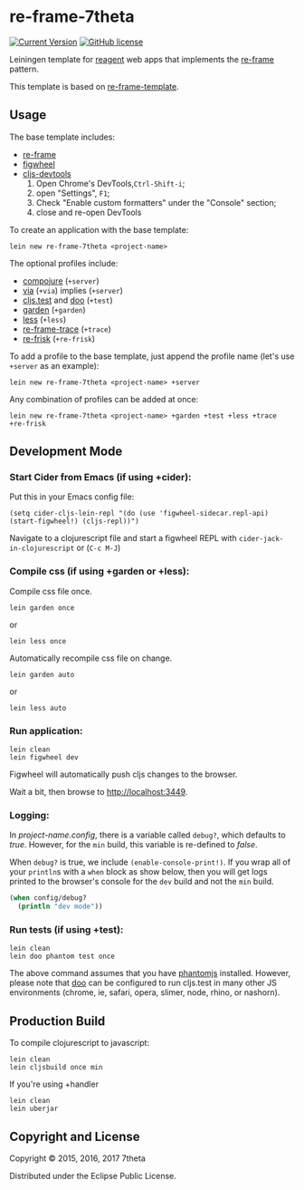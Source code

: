 # re-frame-7theta

[![Current Version](https://img.shields.io/clojars/v/re-frame-7theta/lein-template.svg)](https://clojars.org/re-frame-7theta/lein-template)
[![GitHub license](https://img.shields.io/github/license/7theta/re-frame-template.svg)](LICENSE)

Leiningen template
for [reagent](https://github.com/reagent-project/reagent) web apps
that implements the [re-frame](https://github.com/Day8/re-frame)
pattern.

This template is based on [re-frame-template](https://github.com/Day8/re-frame-template).

## Usage

The base template includes:

* [re-frame](https://github.com/Day8/re-frame)
* [figwheel](https://github.com/bhauman/lein-figwheel)
* [cljs-devtools](https://github.com/binaryage/cljs-devtools)
    1. Open Chrome's DevTools,`Ctrl-Shift-i`;
    1. open "Settings", `F1`;
    1. Check "Enable custom formatters" under the "Console" section;
    1. close and re-open DevTools

To create an application with the base template:

```
lein new re-frame-7theta <project-name>
```

The optional profiles include:

* [compojure](https://github.com/weavejester/compojure) (`+server`)
* [via](https://github.com/7theta/via) (`+via`) implies (`+server`)
* [cljs.test](https://github.com/clojure/clojurescript/blob/master/src/main/cljs/cljs/test.cljs) and [doo](https://github.com/bensu/doo) (`+test`)
* [garden](https://github.com/noprompt/garden) (`+garden`)
* [less](https://github.com/montoux/lein-less) (`+less`)
* [re-frame-trace](https://github.com/Day8/re-frame-trace) (`+trace`)
* [re-frisk](https://github.com/flexsurfer/re-frisk) (`+re-frisk`)

To add a profile to the base template, just append the profile name (let's use `+server` as an example):

```
lein new re-frame-7theta <project-name> +server
```

Any combination of profiles can be added at once:

```
lein new re-frame-7theta <project-name> +garden +test +less +trace +re-frisk
```

## Development Mode

### Start Cider from Emacs (if using +cider):

Put this in your Emacs config file:

```
(setq cider-cljs-lein-repl "(do (use 'figwheel-sidecar.repl-api) (start-figwheel!) (cljs-repl))")
```

Navigate to a clojurescript file and start a figwheel REPL with `cider-jack-in-clojurescript` or (`C-c M-J`)

### Compile css (if using +garden or +less):

Compile css file once.

```
lein garden once
```

or

```
lein less once
```

Automatically recompile css file on change.

```
lein garden auto
```

or

```
lein less auto
```

### Run application:

```
lein clean
lein figwheel dev
```

Figwheel will automatically push cljs changes to the browser.

Wait a bit, then browse to [http://localhost:3449](http://localhost:3449).

### Logging:

In _project-name.config_, there is a variable called `debug?`, which
defaults to _true_. However, for the `min` build, this variable is
re-defined to _false_.

When `debug?` is true, we include `(enable-console-print!)`. If you wrap all of your `println`s with a `when` block as show below, then you will get logs printed to the browser's console for the `dev` build and not the `min` build.

```clojure
(when config/debug?
  (println "dev mode"))
```

### Run tests (if using +test):

```
lein clean
lein doo phantom test once
```

The above command assumes that you have [phantomjs](https://www.npmjs.com/package/phantomjs) installed. However, please note that [doo](https://github.com/bensu/doo) can be configured to run cljs.test in many other JS environments (chrome, ie, safari, opera, slimer, node, rhino, or nashorn).

## Production Build

To compile clojurescript to javascript:

```
lein clean
lein cljsbuild once min
```

If you're using +handler

```
lein clean
lein uberjar
```

## Copyright and License

Copyright © 2015, 2016, 2017 7theta

Distributed under the Eclipse Public License.
